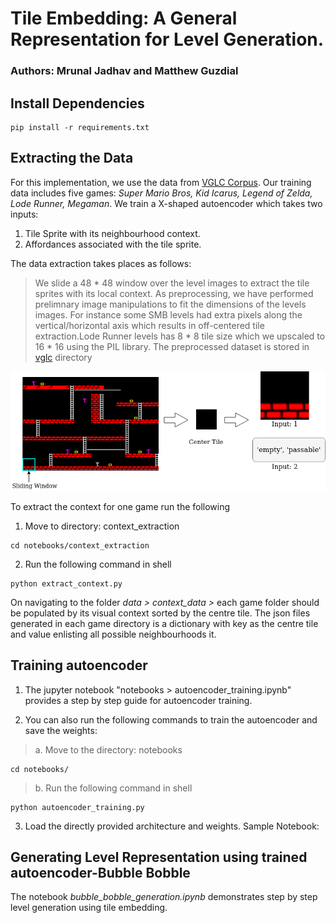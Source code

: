 # Tile Embedding: A General Representation for Level Generation.
### Authors: Mrunal Jadhav and Matthew Guzdial 

<!-- Paper: 
If you use the data please cite : -->

## Install Dependencies

```
pip install -r requirements.txt
```

## Extracting the Data

For this implementation, we use the data from [VGLC Corpus](https://github.com/TheVGLC/TheVGLC). Our training data includes five games: *Super Mario Bros, Kid Icarus, Legend of Zelda, Lode Runner, Megaman*. We train a X-shaped autoencoder which takes two inputs:

1. Tile Sprite with its neighbourhood context.
2. Affordances associated with the tile sprite. 

The data extraction takes places as follows: 
> We slide a 48 * 48 window over the level images to extract the tile sprites with its local context. As preprocessing, we have performed prelimnary image manipulations to fit the dimensions of the levels images. For instance some SMB levels had extra pixels along the vertical/horizontal axis which results in off-centered tile extraction.Lode Runner levels has 8 * 8 tile size which we upscaled to 16 * 16 using the PIL library. The preprocessed dataset is stored in [vglc]("data/vglc/") directory

<img src="images/sliding_window.png">

To extract the context for one game run the following 

1. Move to directory: context_extraction
```
cd notebooks/context_extraction
```

2. Run the following command in shell
```
python extract_context.py
```

On navigating to the folder *data > context_data >* each game folder should be populated by its visual context sorted by the centre tile.
The json files generated in each game directory is a dictionary with key as the centre tile and value enlisting all possible neighbourhoods it. 

## Training autoencoder

1. The jupyter notebook "notebooks > autoencoder_training.ipynb" provides a step by step guide for autoencoder training. 

2. You can also run the following commands to train the autoencoder and save the weights:

>a. Move to the directory: notebooks
```
cd notebooks/
```
>b. Run the following command in shell
```
python autoencoder_training.py
```

3. Load the directly provided architecture and weights. Sample Notebook: 

## Generating Level Representation using trained autoencoder-Bubble Bobble
The notebook *bubble_bobble_generation.ipynb* demonstrates step by step level generation using tile embedding.
